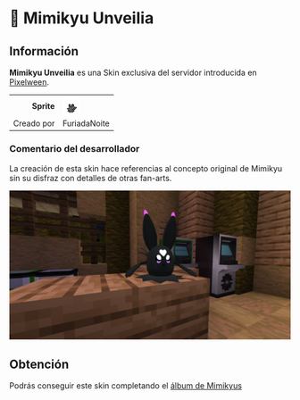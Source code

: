 # 🔖 Mimikyu Unveilia

## Información

**Mimikyu Unveilia** es una Skin exclusiva del servidor introducida en [Pixelween](./).

|||
| ------------------------------: | -------------------------------------------------------------------------------------------------------------------------------------- |
|                      **Sprite** | ![Sprite de Mimikyu Unveilia](../../images/funciones/album/mimikyu/mimiunveilia-sp.png)                                                          |                                                                                                             |
|                      Creado por | FuriadaNoite                                                                                                                 |


### Comentario del desarrollador
La creación de esta skin hace referencias al concepto original de Mimikyu sin su disfraz con detalles de otras fan-arts.

![Vistazo en el juego a Mimikyu Unveilia](../../images/pokemon/pixelween/mimikyu-preview.png)

## Obtención

Podrás conseguir este skin completando el [álbum de Mimikyus](../../funciones/album/album_mimikyu.md)
